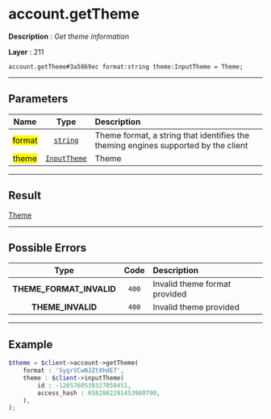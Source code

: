 # account.getTheme

**Description** : *Get theme information*

**Layer** : 211

```tl
account.getTheme#3a5869ec format:string theme:InputTheme = Theme;
```

---

## Parameters

| Name | Type | Description |
| :---: | :---: | :--- |
| <mark>format</mark> | [`string`](type/string) | Theme format, a string that identifies the theming engines supported by the client |
| <mark>theme</mark> | [`InputTheme`](type/InputTheme) | Theme |

---

## Result

[Theme](type/Theme)

---

## Possible Errors

| Type | Code | Description |
| :---: | :---: | :--- |
| **THEME_FORMAT_INVALID** | `400` | Invalid theme format provided |
| **THEME_INVALID** | `400` | Invalid theme provided |

---

## Example

```php
$theme = $client->account->getTheme(
	format : 'SygrVCwNJZtXhdE7',
	theme : $client->inputTheme(
		id : -1265760538327050451,
		access_hash : 6582862291453960790,
	),
);
```